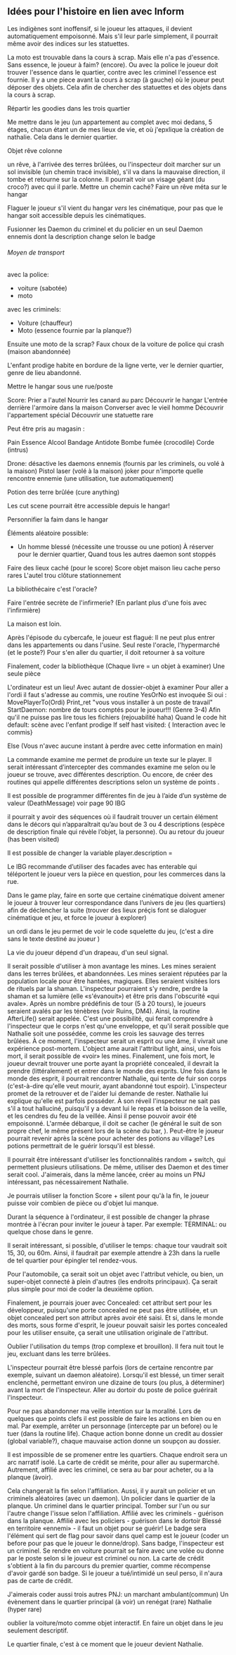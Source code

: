 ## Idées pour l'histoire en lien avec Inform

Les indigènes sont inoffensif, si le joueur les attaques, il devient automatiquement empoisonné. Mais s'il leur parle simplement, il pourrait même avoir des indices sur les statuettes.

La moto est trouvable dans la cours à scrap. Mais elle n'a pas d'essence. Sans essence, le joueur à faim? (encore).
Ou avec la police le joueur doit trouver l'essence dans le quartier, contre avec les criminel l'essence est fournie.
Il y a une piece avant la cours à scrap (à gauche) où le joueur peut déposer des objets. Cela afin de chercher des statuettes et des objets dans la cours à scrap.

Répartir les goodies dans les trois quartier

Me mettre dans le jeu (un appartement au complet avec moi dedans, 5 étages, chacun étant un de mes lieux de vie, et où j'epxlique la création de nathalie. Cela dans le dernier quartier.

Objet rêve colonne

un rêve, à l'arrivée des terres brûlées, ou l'inspecteur doit marcher sur un sol invisible (un chemin tracé invisible), s'il va dans la mauvaise direction, il tombe et retourne sur la colonne.
Il pourrait voir un visage géant (du croco?) avec qui il parle. Mettre un chemin caché?
Faire un rêve méta sur le hangar

Flaguer le joueur s'il vient du hangar *vers* les cinématique, pour pas que le hangar soit accessible depuis les cinématiques.

Fusionner les Daemon du criminel et du policier en un seul Daemon ennemis dont la description change selon le badge

###### Moyen de transport
avec la police:
- voiture (sabotée)
- moto

avec les criminels:
- Voiture (chauffeur)
- Moto (essence fournie par la planque?)



Ensuite une moto de la scrap?
Faux choux de la voiture de police qui crash (maison abandonnée)


L'enfant prodige habite en bordure de la ligne verte, ver le dernier quartier, genre de lieu abandonné.

Mettre le hangar sous une rue/poste


Score:
Prier a l'autel
Nourrir les canard au parc
Découvrir le hangar
L'entrée derrière l'armoire dans la maison
Converser avec le vieil homme
Découvrir l'appartement spécial
Découvrir une statuette rare

Peut être pris au magasin :

Pain
Essence
Alcool
Bandage
Antidote
Bombe fumée (crocodile)
Corde (intrus)

Drone: désactive les daemons ennemis (fournis par les criminels, ou volé à la maison)
Pistol laser (volé à la maison) joker pour n'importe quelle rencontre ennemie (une utilisation, tue automatiquement)


Potion des terre brûlée (cure anything)


Les cut scene pourrait être accessible depuis le hangar!

Personnifier la faim dans le hangar

Éléments aléatoire possible:

- Un homme blessé (nécessite une trousse ou une potion)
À réserver pour le dernier quartier,
Quand tous les autres daemon sont stoppés

Faire des lieux caché (pour le score)
Score objet maison lieu cache perso rares
L'autel trou clôture stationnement


La bibliothécaire c'est l'oracle?


Faire l'entrée secrète de l'infirmerie?
(En parlant plus d'une fois avec l'infirmière)

La maison est loin.

Après l'épisode du cybercafe, le joueur est flagué:
Il ne peut plus entrer dans les appartements ou dans l'usine.
Seul reste l'oracle, l'hypermarché (et le poste?)
Pour s'en aller du quartier, il doit retourner à sa voiture

Finalement, coder la bibliothèque
(Chaque livre = un objet à examiner)
Une seule pièce

L'ordinateur est un lieu!
Avec autant de dossier-objet à examiner
Pour aller a l'ordi il faut s'adresse au commis, une routine YesOrNo est invoquée
Si oui : MovePlayerTo(Ordi)
Print_ret "vous vous installer à un poste de travail"
StartDaemon: nombre de tours comptés pour le joueur!!!
(Genre 3-4)
Afin qu'il ne puisse pas lire tous les fichiers (rejouabilité haha)
Quand le code hit default: scène avec l'enfant prodige
If self hast visited: {
Interaction avec le commis}

Else (Vous n'avec aucune instant à perdre avec cette information en main)

La commande examine me permet de produire un texte sur le player. Il serait intéressant d’intercepter des commandes examine me selon ou le joueur se trouve, avec différentes description. Ou encore, de créer des routines qui appelle différentes descriptions selon un système de points .

Il est possible de programmer différentes fin de jeu à l’aide d’un système de valeur (DeathMessage)
voir page 90 IBG

il pourrait y avoir des séquences où il faudrait trouver un certain élément dans le décors qui n’apparaîtrait qu’au bout de 3 ou 4 descriptions (espèce de description finale qui révèle l’objet, la personne). Ou au retour du joueur (has been visited)

Il est possible de changer la variable player.description =

Le IBG recommande d’utiliser des facades avec has enterable qui téléportent  le joueur vers la pièce en question, pour les commerces dans la rue.

Dans le game play, faire en sorte que certaine cinématique doivent amener le joueur à trouver leur correspondance dans l’univers de jeu (les quartiers) afin de déclencher la suite (trouver des lieux préçis font se dialoguer cinématique et jeu, et force le joueur à explorer)

un ordi dans le jeu permet de voir le code squelette du jeu, (c'est a dire sans le texte destiné au joueur )

La vie du joueur dépend d'un drapeau, d'un seul signal.

Il serait possible d'utiliser à mon avantage les mines. Les mines seraient dans les terres brûlées, et abandonnées.
Les mines seraient réputées par la population locale pour être hantées, magiques.
Elles seraient visitées lors de rituels par la shaman.
L'inspecteur pourraient s'y rendre, perdre la shaman et sa lumière (elle «s'évanouit») et être pris dans l'obscurité «qui avale».
Après un nombre prédéfinis de tour (5 à 20 tours), le joueurs seraient avalés par les ténèbres (voir Ruins, DM4).
Ainsi, la routine AfterLife() serait appelée.
C'est une possibilité, qui ferait comprendre à l'inspecteur que le corps n'est qu'une enveloppe, et qu'il serait possible que Nathalie soit une possédée, comme les crois les sauvage des terres brûlées.
À ce moment, l'inspecteur serait un esprit ou une âme, il vivrait une expérience post-mortem.
L'object ame aurait l'attribut light, ainsi, une fois mort, il serait possible de «voir» les mines.
Finalement, une fois mort, le joueur devrait trouver une porte ayant la propriété concealed, il devrait la prendre (littéralement) et entrer dans le monde des esprits.
Une fois dans le monde des esprit, il pourrait rencontrer Nathalie,  qui tente de fuir son corps (c'est-à-dire qu'elle veut mourir, ayant abandonné tout espoir).
L'inspecteur promet de la retrouver et de l'aider lui demande de rester.
Nathalie lui explique qu'elle est parfois posséder.
À son réveil l'inspecteur ne sait pas s'il a tout halluciné, puisqu'il y a devant lui le repas et la boisson de la veille, et les cendres du feu de la veillée.
Ainsi il pense pouvoir avoir été empoisonné.
L'armée débarque, il doit se cacher (le général le suit de son propre chef, le même présent lors de la scène du bar, ).
Peut-être le joueur pourrait revenir après la scène pour acheter des potions au village?
Les potions permettrait de le guérir lorsqu'il est blessé.

Il pourrait être intéressant d'utiliser les fonctionnalités random + switch, qui permettent plusieurs utilisations. De même, utiliser des Daemon et des timer serait cool.
J'aimerais, dans la même lancée, créer au moins un PNJ intéressant, pas nécessairement Nathalie.

Je pourrais utiliser la fonction Score + silent pour qu'à la fin, le joueur puisse voir combien de pièce ou d'objet lui manque.

Durant la séquence à l'ordinateur, il est possible de changer la phrase montrée à l'écran pour inviter le joueur à taper. Par exemple:
TERMINAL:
ou quelque chose dans le genre.

Il serait intéressant, si possible, d'utiliser le temps: chaque tour vaudrait soit 15, 30, ou 60m.
Ainsi, il faudrait par exemple attendre à 23h dans la ruelle de tel quartier pour épingler tel rendez-vous.

Pour l'automobile, ça serait soit un objet avec l'attribut vehicle, ou bien, un super-objet connecté à plein d'autres (les endroits principaux).
Ça serait plus simple pour moi de coder la deuxième option.

Finalement, je pourrais jouer avec Concealed: cet attribut sert pour les développeur, puisqu'une porte concealed ne peut pas être utilisée, et un objet concealed pert son attribut après avoir été saisi.
Et si, dans le monde des morts, sous forme d'esprit, le joueur pouvait saisir les portes concealed pour les utiliser ensuite, ça serait une utilisation originale de l'attribut.

Oublier l'utilisation du temps (trop complexe et brouillon). Il fera nuit tout le jeu, excluant dans les terre brûlées.

L'inspecteur pourrait être blessé parfois (lors de certaine rencontre par exemple, suivant un daemon aléatoire).
Lorsqu'il est blessé, un timer serait enclenché, permettant environ une dizaine de tours (ou plus, à déterminer) avant la mort de l'inspecteur.
Aller au dortoir du poste de police guérirait l'inspecteur.

Pour ne pas abandonner ma veille intention sur la moralité.
Lors de quelques que points clefs il est possible de faire les actions en bien ou en mal.
Par exemple, arrêter un personnage (intercepte par un before) ou le tuer (dans la routine life).
Chaque action bonne donne un credit au dossier (global variable?), chaque mauvaise action donne un soupçon au dossier.

Il est impossible de se promener entre les quartiers.
Chaque endroit sera un arc narratif isolé.
La carte de crédit se mérite, pour aller au supermarché.
Autrement, affilié avec les criminel, ce sera au bar pour acheter, ou a la planque (àvoir).


Cela changerait la fin selon l'affiliation.
Aussi, il y aurait un policier et un criminels aléatoires (avec un daemon).
Un policier dans le quartier de la planque.
Un criminel dans le quartier principal.
Tomber sur l'un ou sur l'autre change l'issue selon l'affiliation.
Affilié avec les criminels - guérison dans la planque.
Affilié avec les policiers - guérison dans le dortoir
Blessé en territoire «ennemi» - il faut un objet pour se guérir!
Le badge sera l'élément qui sert de flag pour savoir dans quel camp est le joueur (coder un before pour pas que le joueur le donne/drop).
Sans badge, l'inspecteur est un criminel.
Se rendre en voiture pourrait se faire avec une volée ou donne par le poste selon si le joueur est criminel ou non.
La carte de crédit s'obtient à la fin du parcours du premier quartier, comme récompense d'avoir gardé son badge.
Si le joueur a tué/intimidé un seul perso, il n'aura pas de carte de crédit.

J'aimerais coder aussi trois autres PNJ:
un marchant ambulant(commun)
Un évènement dans le quartier principal (à voir)
un renégat (rare)
Nathalie (hyper rare)


oublier la voiture/moto comme objet interactif.
En faire un objet dans le jeu seulement descriptif.

Le quartier finale, c'est à ce moment que le joueur devient Nathalie.
